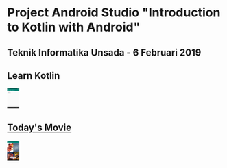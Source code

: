 <h1>Project Android Studio "Introduction to Kotlin with Android"</h1>
<h2>Teknik Informatika Unsada - 6 Februari 2019</h2>

<h2>Learn Kotlin</h2>
<img src="screenshots/Screenshot_1549453677.png" style="width:2em;"/>

<h2><a href="tree/learn-recyclerview">Today's Movie</a></h2>
<img src="screenshots/Screenshot_1549453796.png" style="width:2em;"/>
